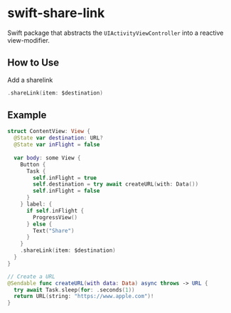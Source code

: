 # swift-share-link

Swift package that abstracts the `UIActivityViewController` into a reactive view-modifier.

## How to Use

Add a sharelink

```swift
.shareLink(item: $destination)
```

## Example

```swift
struct ContentView: View {
  @State var destination: URL?
  @State var inFlight = false
  
  var body: some View {
    Button {
      Task {
        self.inFlight = true
        self.destination = try await createURL(with: Data())
        self.inFlight = false
      }
    } label: {
      if self.inFlight {
        ProgressView()
      } else {
        Text("Share")
      }
    }
    .shareLink(item: $destination)
  }
}

// Create a URL
@Sendable func createURL(with data: Data) async throws -> URL {
  try await Task.sleep(for: .seconds(1))
  return URL(string: "https://www.apple.com")!
}
```
